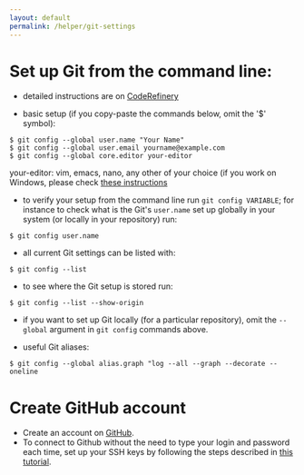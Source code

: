 ```yaml
---
layout: default
permalink: /helper/git-settings
---
```


# Set up Git from the command line:

* detailed instructions are on [CodeRefinery](https://coderefinery.github.io/installation/git/)

* basic setup (if you copy-paste the commands below, omit the '$' symbol):

```shell
$ git config --global user.name "Your Name"
$ git config --global user.email yourname@example.com
$ git config --global core.editor your-editor
```

your-editor: vim, emacs, nano, any other of your choice (if you work on Windows, please check [these instructions](https://coderefinery.github.io/installation/git/)


* to verify your setup from the command line run `git config VARIABLE`; for instance to check what is the Git's `user.name` set up globally in your system (or locally in your repository) run:

```shell
$ git config user.name
```

* all current Git settings can be listed with:

```shell
$ git config --list
```

* to see where the Git setup is stored run:

```shell
$ git config --list --show-origin
```


* if you want to set up Git locally (for a particular repository), omit the `--global` argument in `git config` commands above.



* useful Git aliases:

```shell
$ git config --global alias.graph "log --all --graph --decorate --oneline
```

# Create GitHub account

* Create an account on [GitHub](https://github.com/).
* To connect to Github without the need to type your login and password each time, set up your SSH keys by following the steps described in [this tutorial](https://help.github.com/en/github/authenticating-to-github/connecting-to-github-with-ssh).

